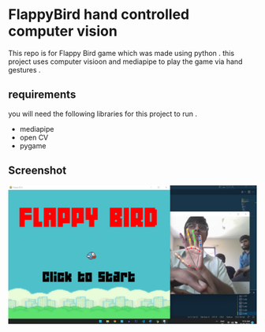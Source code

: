# FlappyBird hand controlled computer vision 
This repo is for Flappy Bird game which was made using python . this project uses computer visioon and mediapipe
to play the game via hand gestures .

## requirements

you will need the following libraries for this project to run . 
* mediapipe
* open CV
* pygame


## Screenshot
![Alt text](/HandFlappyNEW.png?raw=true "Optional Title")
